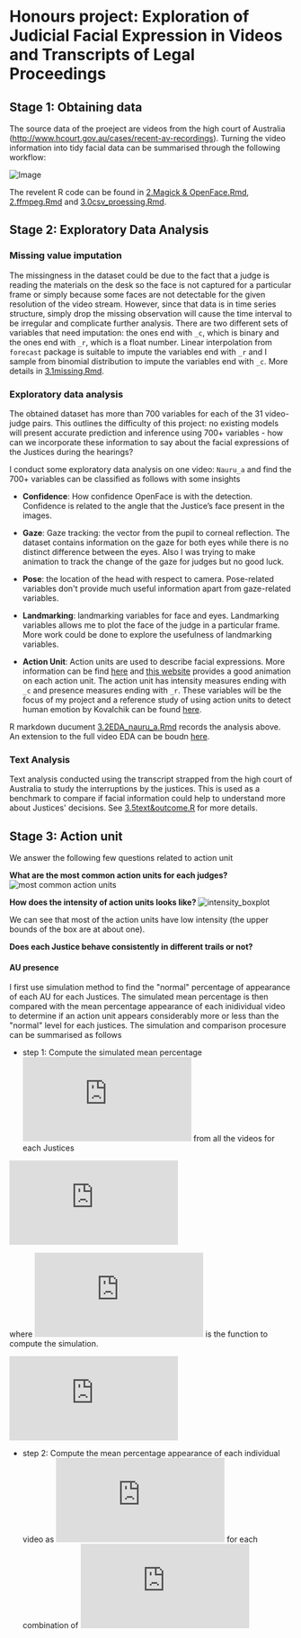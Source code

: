 # Honours project: Exploration of Judicial Facial Expression in Videos and Transcripts of Legal Proceedings

## Stage 1: Obtaining data

The source data of the proeject are videos from the high court of Australia (http://www.hcourt.gov.au/cases/recent-av-recordings). Turning the video information into tidy facial data can be summarised through the following workflow: 

![Image](images/workflow.png)

The revelent R code can be found in [2.Magick & OpenFace.Rmd](https://github.com/huizezhang-sherry/ETC4860/blob/master/2.Magick%20%26%20OpenFace.Rmd), [2.ffmpeg.Rmd](https://github.com/huizezhang-sherry/ETC4860/blob/master/2.ffmpeg.Rmd) and [3.0csv_proessing.Rmd](https://github.com/huizezhang-sherry/ETC4860/blob/master/3.0csv_processing.Rmd).

## Stage 2: Exploratory Data Analysis

### Missing value imputation 

The missingness in the dataset could be due to the fact that a judge is reading the materials on the desk so the face is not captured for a particular frame or simply because some faces are not detectable for the given resolution of the video stream. However, since that data is in time series structure, simply drop the missing observation will cause the time interval to be irregular and complicate further analysis. There are two different sets of variables that need imputation: the ones end with `_c`, which is binary and the ones end with `_r`, which is a float number. Linear interpolation from `forecast` package is suitable to impute the variables end with `_r` and I sample from binomial distribution to impute the variables end with `_c`. More details in [3.1missing.Rmd](https://github.com/huizezhang-sherry/ETC4860/blob/master/3.1missing.Rmd). 



### Exploratory data analysis

The obtained dataset has more than 700 variables for each of the 31 video-judge pairs. This outlines the difficulty of this project: no existing models will present accurate prediction and inference using 700+ variables - how can we incorporate these information to say about the facial expressions of the Justices during the hearings? 

I conduct some exploratory data analysis on one video: `Nauru_a` and find the 700+ variables can be classified as follows with some insights

 - **Confidence**: How confidence OpenFace is with the detection. Confidence is related to the angle that the Justice’s face present in the images. 
 
 - **Gaze**: Gaze tracking: the vector from the pupil to corneal reflection. The dataset contains information on the gaze for both eyes while there is no distinct difference between the eyes. Also I was trying to make animation to track the change of the gaze for judges but no good luck. 
 
 - **Pose**: the location of the head with respect to camera. Pose-related variables don't provide much useful information apart from gaze-related variables. 
 
 - **Landmarking**: landmarking variables for face and eyes. Landmarking variables allows me to plot the face of the judge in a particular frame. More work could be done to explore the usefulness of landmarking variables. 
 
 - **Action Unit**: Action units are used to describe facial expressions. More information can be find [here](https://github.com/TadasBaltrusaitis/OpenFace/wiki/Action-Units) and [this website](https://imotions.com/blog/facial-action-coding-system/) provides a good animation on each action unit. The action unit has intensity measures ending with `_c` and presence measures ending with `_r`. These variables will be the focus of my project and a reference study of using action units to detect human emotion by Kovalchik can be found [here](http://www.sloansportsconference.com/wp-content/uploads/2018/02/2005.pdf). 
 
 R markdown ducument [3.2EDA_nauru_a.Rmd](https://github.com/huizezhang-sherry/ETC4860/blob/master/3.2EDA_nauru_a.Rmd) records the analysis above. An extension to the full video EDA can be boudn [here](https://github.com/huizezhang-sherry/ETC4860/blob/master/3.3EDA.Rmd). 
 
### Text Analysis 

Text analysis conducted using the transcript strapped from the high court of Australia to study the interruptions by the justices. This is used as a benchmark to compare if facial information could help to understand more about Justices' decisions. See [3.5text&outcome.R](https://github.com/huizezhang-sherry/ETC4860/blob/master/3.5%20text%26outcome.R) for more details. 
 
## Stage 3: Action unit 

We answer the following few questions related to action unit 

**What are the most common action units for each judges?**
![most common action units](images/most_common_au.png)

**How does the intensity of action units looks like?**
![intensity_boxplot](images/intensity_boxplot_au.png)

We can see that most of the action units have low intensity (the upper bounds of the box are at about one). 


**Does each Justice behave consistently in different trails or not?**

#### AU presence 

I first use simulation method to find the "normal" percentage of appearance of each AU for each Justices. The simulated mean percentage is then compared with the mean percentage appearance of each inidividual video to determine if an action unit appears considerably more or less than the "normal" level for each justices. The simulation and comparison procesure can be summarised as follows 

- step 1: Compute the simulated mean percentage ![\mu_{i,k}](https://latex.codecogs.com/gif.latex?%5Cmu_%7Bi%2Ck%7D) from all the videos for each Justices 

![\begin{align*} 
\mu_{i,k} = f(&x_{i,1,1,k}, x_{i,1,2,k}, \cdots, x_{i,1,T,k}\\
&x_{i,2,1,k},x_{i,2,2,k},\cdots ,x_{i,2,T,k} ... \\
&x_{i,J,1,k}, x_{i,J,2,k}, \cdots,x_{i,J,T,k} \\)
\end{align*}](https://latex.codecogs.com/gif.latex?%5Cbegin%7Balign*%7D%20%5Cmu_%7Bi%2Ck%7D%20%3D%20f%28%26x_%7Bi%2C1%2C1%2Ck%7D%2C%20x_%7Bi%2C1%2C2%2Ck%7D%2C%20%5Ccdots%2C%20x_%7Bi%2C1%2CT%2Ck%7D%5C%5C%20%26x_%7Bi%2C2%2C1%2Ck%7D%2Cx_%7Bi%2C2%2C2%2Ck%7D%2C%5Ccdots%20%2Cx_%7Bi%2C2%2CT%2Ck%7D%20...%20%5C%5C%20%26x_%7Bi%2CJ%2C1%2Ck%7D%2C%20x_%7Bi%2CJ%2C2%2Ck%7D%2C%20%5Ccdots%2Cx_%7Bi%2CJ%2CT%2Ck%7D%20%29%20%5Cend%7Balign*%7D)

where ![$f(.)$](https://latex.codecogs.com/gif.latex?f%28.%29) is the function to compute the simulation. 

![\begin{bmatrix}
\mu_{1,1} & \mu_{1,2} & \cdots & \mu_{1,k} \\
\mu_{2,1} & \mu_{2,2} & \cdots & \mu_{2,k} \\
\vdots & \vdots && \vdots \\
\mu_{6,1} & \mu_{6,2} & \cdots & \mu_{6,k} \\
\end{bmatrix}](https://latex.codecogs.com/gif.latex?%5Cbegin%7Bbmatrix%7D%20%5Cmu_%7B1%2C1%7D%20%26%20%5Cmu_%7B1%2C2%7D%20%26%20%5Ccdots%20%26%20%5Cmu_%7B1%2Ck%7D%20%5C%5C%20%5Cmu_%7B2%2C1%7D%20%26%20%5Cmu_%7B2%2C2%7D%20%26%20%5Ccdots%20%26%20%5Cmu_%7B2%2Ck%7D%20%5C%5C%20%5Cvdots%20%26%20%5Cvdots%20%26%26%20%5Cvdots%20%5C%5C%20%5Cmu_%7B6%2C1%7D%20%26%20%5Cmu_%7B6%2C2%7D%20%26%20%5Ccdots%20%26%20%5Cmu_%7B6%2Ck%7D%20%5C%5C%20%5Cend%7Bbmatrix%7D)

- step 2: Compute the mean percentage appearance of each individual video as 
![$$\frac{1}{T} \sum_{t = 1}^T x_{i,j,t,k} $$](https://latex.codecogs.com/gif.latex?%24%24%5Cfrac%7B1%7D%7BT%7D%20%5Csum_%7Bt%20%3D%201%7D%5ET%20x_%7Bi%2Cj%2Ct%2Ck%7D%20%24%24) for each combination of ![$(i, j, k)$](https://latex.codecogs.com/gif.latex?%24%28i%2C%20j%2C%20k%29%24)




